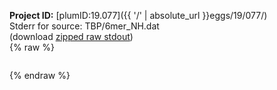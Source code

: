 **Project ID:** [plumID:19.077]({{ '/' | absolute_url }}eggs/19/077/)  
Stderr for source:  TBP/6mer_NH.dat   
(download [zipped raw stdout](6mer_NH.dat.plumed.stdout.txt.zip))  
{% raw %}
<pre>
</pre>
{% endraw %}

